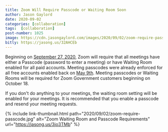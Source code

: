 ```yaml
---
title: Zoom Will Require Passcode or Waiting Room Soon
author: Jason Gaylord
date: 2020-09-02
categories: [collaboration]
tags:  [collaboration]
post-number: 1025
image: https://cdn.jasongaylord.com/images/2020/09/02/zoom-require-passcode.jpg
bitly: https://jasong.us/32AHCEb
---
```


Beginning on [September 27, 2020](https://jasong.us/3jo3TMb), Zoom will require that all meetings have either a Passcode (password to enter a meeting) or have Waiting Room enabled for all paid accounts. Meeting passcodes were already enforced for all free accounts enabled back on [May 9th](https://jasong.us/2EGl8JQ). Meeting passcodes or Waiting Rooms will be required for Zoom Government customers beginning on October 18.

If you don't do anything to your meetings, the waiting room setting will be enabled for your meetings. It is recommended that you enable a passcode and resend your meeting requests.

{% include link-thumbnail.html path="2020/09/02/zoom-require-passcode.jpg" alt="Zoom Waiting Room and Passcode Requirements" url="https://jasong.us/3jo3TMb" %}